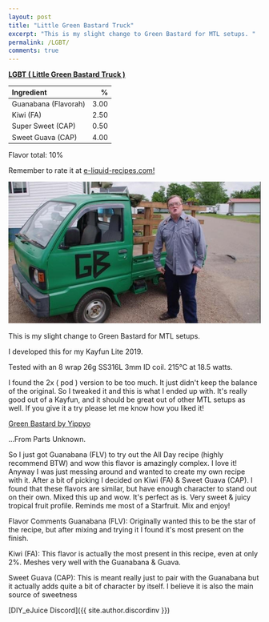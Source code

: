 ```yaml
---
layout: post
title: "Little Green Bastard Truck"
excerpt: "This is my slight change to Green Bastard for MTL setups. "
permalink: /LGBT/
comments: true
---
```


**[LGBT ( Little Green Bastard Truck ) ](https://e-liquid-recipes.com/recipe/3651787/LGBT%20%28%20Little%20Green%20Bastard%20Truck%20%29)**

Ingredient|%
:---|---:
Guanabana (Flavorah)|3.00
Kiwi (FA)|2.50
Super Sweet (CAP)|0.50
Sweet Guava (CAP)|4.00

Flavor total: 10%

Remember to rate it at [e-liquid-recipes.com!](https://e-liquid-recipes.com/recipe/3651787/LGBT%20%28%20Little%20Green%20Bastard%20Truck%20%29)

![LGBT](/assets/img/LGBT.jpg)

This is my slight change to Green Bastard for MTL setups. 

I developed this for my Kayfun Lite 2019. 

Tested with an 8 wrap 26g SS316L 3mm ID coil. 215°C at 18.5 watts. 

I found the 2x ( pod ) version to be too much. It just didn't keep the balance of the original. So I tweaked it and this is what I ended up with. It's really good out of a Kayfun, and it should be great out of other MTL setups as well. If you give it a try please let me know how you liked it!

[Green Bastard by Yippyo](https://alltheflavors.com/recipes/153649#green_bastard_by_yippyo)

...From Parts Unknown.

So I just got Guanabana (FLV) to try out the All Day recipe (highly recommend BTW) and wow this flavor is amazingly complex. I love it! Anyway I was just messing around and wanted to create my own recipe with it. After a bit of picking I decided on Kiwi (FA) & Sweet Guava (CAP). I found that these flavors are similar, but have enough character to stand out on their own. Mixed this up and wow. It's perfect as is. Very sweet & juicy tropical fruit profile. Reminds me most of a Starfruit. Mix and enjoy!

Flavor Comments
Guanabana (FLV): Originally wanted this to be the star of the recipe, but after mixing and trying it I found it's most present on the finish.

Kiwi (FA): This flavor is actually the most present in this recipe, even at only 2%. Meshes very well with the Guanabana & Guava.

Sweet Guava (CAP): This is meant really just to pair with the Guanabana but it actually adds quite a bit of character by itself. I believe it is also the main source of sweetness

[DIY_eJuice Discord]({{ site.author.discordinv }})
